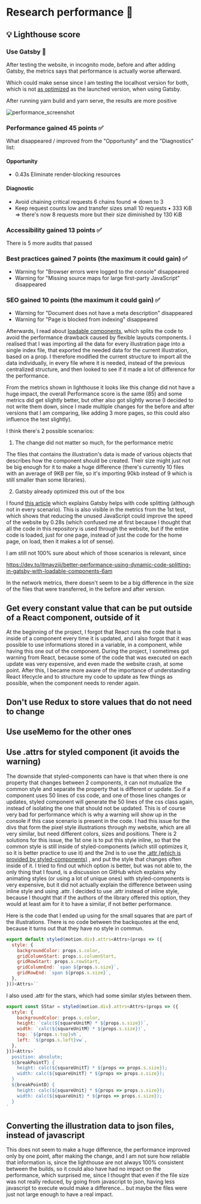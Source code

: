 # Research performance 📝

## 💡 Lighthouse score

### Use Gatsby 💜

After testing the website, in incognito mode, before and after adding Gatsby, the metrics says that performance is actually worse afterward.

Which could make sense since I am testing the localhost version for both, which is not [as optimized](https://www.gatsbyjs.com/docs/how-to/performance/audit-with-lighthouse/) as the launched version, when using Gatsby.

After running yarn build and yarn serve, the results are more positive

![performance_screenshot](https://user-images.githubusercontent.com/24965333/148588401-12861a7c-e83e-4c6d-938f-e1a758ff5bcb.jpg)

### Performance gained 45 points ✅

What disappeared / improved from the "Opportunity" and the "Diagnostics" list:

#### Opportunity

- 0.43s Eliminate render-blocking resources

#### Diagnostic

- Avoid chaining critical requests 6 chains found => down to 3
- Keep request counts low and transfer sizes small 10 requests • 333 KiB => there's now 8 requests more but their size diminished by 130 KiB

### Accessibility gained 13 points ✅

There is 5 more audits that passed

### Best practices gained 7 points (the maximum it could gain) ✅

- Warning for "Browser errors were logged to the console" disappeared
- Warning for "Missing source maps for large first-party JavaScript" disappeared

### SEO gained 10 points (the maximum it could gain) ✅

- Warning for "Document does not have a meta description" disappeared
- Warning for "Page is blocked from indexing" disappeared

Afterwards, I read about [loadable components](https://loadable-components.com/), which splits the code to avoid the performance drawback caused by flexible layouts components. I realised that I was importing all the data for every illustration page into a single index file, that exported the needed data for the current illustration, based on a prop. I therefore modified the current structure to import all the data individually, in every file where it is needed, instead of the previous centralized structure, and then looked to see if it made a lot of difference for the performance.

From the metrics shown in lighthouse it looks like this change did not have a huge impact, the overall Performance score is the same (85) and some metrics did get slightly better, but other also got slightly worse (I decided to not write them down, since I made multiple changes for the before and after versions that I am comparing, like adding 3 more pages, so this could also influence the test slightly).

I think there's 2 possible scenarios:

1. The change did not matter so much, for the performance metric

The files that contains the illustration's data is made of various objects that describes how the component should be created. Their size might just not be big enough for it to make a huge difference (there's currently 10 files with an average of 9KB per file, so it's importing 90kb instead of 9 which is still smaller than some libraries).

2. Gatsby already optimized this out of the box

I found [this article](https://www.gatsbyjs.com/blog/flexible-fine-grained-code-splitting-with-gatsby-loadable-components/) which explains Gatsby helps with code splitting (although not in every scenario). This is also visible in the metrics from the 1st test, which shows that reducing the unused JavaScript could improve the speed of the website by 0.28s (which confused me at first because I thought that all the code in this repository is used through the website, but if the entire code is loaded, just for one page, instead of just the code for the home page, on load, then it makes a lot of sense).

I am still not 100% sure about which of those scenarios is relevant, since

https://dev.to/itmayziii/better-performance-using-dynamic-code-splitting-in-gatsby-with-loadable-components-6am

In the network metrics, there doesn't seem to be a big difference in the size of the files that were transferred, in the before and after version.

## Get every constant value that can be put outside of a React component, outside of it

At the beginning of the project, I forgot that React runs the code that is inside of a component every time it is updated, and I also forgot that it was possible to use informations stored in a variable, in a component, while having this one out of the component. During the project, I sometimes got warning from React, because some of the code that was executed on each update was very expensive, and even made the website crash, at some point. After this, I became more aware of the importance of understanding React lifecycle and to structure my code to update as few things as possible, when the component needs to render again.

## Don't use Redux to store values that do not need to change

## Use useMemo for the other ones

## Use .attrs for styled component (it avoids the warning)

The downside that styled-components can have is that when there is one property that changes between 2 components, it can not mutualize the common style and separate the property that is different or update. So if a component uses 50 lines of css code, and one of those lines changes or updates, styled component will generate the 50 lines of the css class again, instead of isolating the one that should not be updated. This is of course very bad for performance which is why a warning will show up in the console if this case scenario is present in the code. I had this issue for the divs that form the pixel style illustrations through my website, which are all very similar, but need different colors, sizes and positions. There is 2 solutions for this issue, the 1st one is to put this style inline, so that the common style is still inside of styled-components (which still optimizes it, so it is better practice to use it) and the 2nd is to use the [.attr (which is provided by styled-components)](https://styled-components.com/docs/basics#attaching-additional-props) , and put the style that changes often inside of it. I tried to find out which option is better, but was not able to, the only thing that I found, is a discussion on GitHub which explains why animating styles (or using a lot of unique ones) with styled-components is very expensive, but it did not actually explain the difference between using inline style and using .attr. I decided to use .attr instead of inline style, because I thought that if the authors of the library offered this option, they would at least aim for it to have a similar, if not better performance.

Here is the code that I ended up using for the small squares that are part of the illustrations. There is no code between the backquotes at the end, because it turns out that they have no style in commun.

```JavaScript
export default styled(motion.div).attrs<Attrs>(props => ({
  style: {
    backgroundColor: props.s.color,
    gridColumnStart: props.s.columnStart,
    gridRowStart: props.s.rowStart,
    gridColumnEnd: `span ${props.s.size}`,
    gridRowEnd: `span ${props.s.size}`,
  },
}))<Attrs>``
```

I also used .attr for the stars, which had some similar styles between them.

```JavaScript
export const SStar = styled(motion.div).attrs<Attrs>(props => ({
  style: {
    backgroundColor: props.s.color,
    height: `calc(${squareUnitM} * ${props.s.size})`,
    width: `calc(${squareUnitM} * ${props.s.size})`,
    top: `${props.s.top}vh`,
    left: `${props.s.left}vw`,
  },
}))<Attrs>`
  position: absolute;
  ${breakPointT} {
    height: calc(${squareUnitT} * ${props => props.s.size});
    width: calc(${squareUnitT} * ${props => props.s.size});
  }
  ${breakPointD} {
    height: calc(${squareUnit} * ${props => props.s.size});
    width: calc(${squareUnit} * ${props => props.s.size});
  }
`
```

## Converting the illustration data to json files, instead of javascript

This does not seem to make a huge difference, the performance improved only by one point, after making the change, and I am not sure how reliable that information is, since the lighthouse are not always 100% consistent between the builds, so it could also have had no impact on the performance, which surprised me, since I thought that even if the file size was not really reduced, by going from javascript to json, having less javascript to execute would make a difference... but maybe the files were just not large enough to have a real impact.
